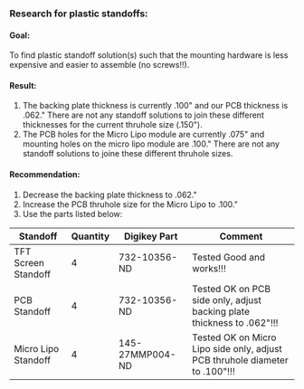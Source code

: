 ### Research for plastic standoffs:

#### Goal:   
To find plastic standoff solution(s) such that the mounting hardware is less expensive and easier to assemble (no screws!!).  

#### Result:  
1.  The backing plate thickness is currently .100" and our PCB thickness is .062."  There are not any standoff solutions to join these different thicknesses for the current thruhole size (.150").
2.  The PCB holes for the Micro Lipo module are currently .075" and mounting holes on the micro lipo module are .100."  There are not any standoff solutions to joine these different thruhole sizes.   

#### Recommendation:  
1.  Decrease the backing plate thickness to .062."
2.  Increase the PCB thruhole size for the Micro Lipo to .100."
3.  Use the parts listed below:


| Standoff            | Quantity |  Digikey Part | Comment | 
| ------------------- | -------- | ------------- | ------- |
| TFT Screen Standoff | 4        |  732-10356-ND |  Tested Good and works!!!       |
| PCB Standoff        | 4        |  732-10356-ND |  Tested OK on PCB side only, adjust backing plate thickness to .062"!!! |
| Micro Lipo Standoff | 4        |  145-27MMP004-ND | Tested OK on Micro Lipo side only, adjust PCB thruhole diameter to .100"!!! | 

